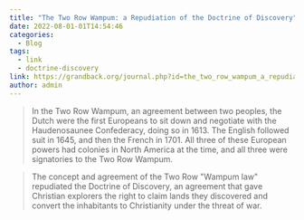 ```yaml
---
title: "The Two Row Wampum: a Repudiation of the Doctrine of Discovery"
date: 2022-08-01-01T14:54:46
categories:
  - Blog
tags:
  - link
  - doctrine-discovery
link: https://grandback.org/journal.php?id=the_two_row_wampum_a_repudiation_of_the_doctrine_of_discovery
author: admin
---
```

>In the Two Row Wampum, an agreement between two peoples, the Dutch were the first Europeans to sit down and negotiate with the Haudenosaunee Confederacy, doing so in 1613. The English followed suit in 1645, and then the French in 1701. All three of these European powers had colonies in North America at the time, and all three were signatories to the Two Row Wampum.

>The concept and agreement of the Two Row "Wampum law" repudiated the Doctrine of Discovery, an agreement that gave Christian explorers the right to claim lands they discovered and convert the inhabitants to Christianity under the threat of war.

